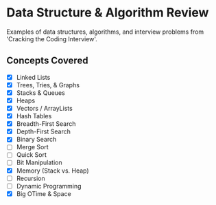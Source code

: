 # Data Structure & Algorithm Review

Examples of data structures, algorithms, and interview problems from 'Cracking the Coding Interview'.

## Concepts Covered

- [x] Linked Lists
- [x] Trees, Tries, & Graphs
- [x] Stacks & Queues
- [x] Heaps
- [x] Vectors / ArrayLists
- [x] Hash Tables
- [x] Breadth-First Search
- [x] Depth-First Search
- [x] Binary Search
- [ ] Merge Sort
- [ ] Quick Sort
- [ ] Bit Manipulation
- [x] Memory (Stack vs. Heap)
- [ ] Recursion
- [ ] Dynamic Programming
- [x] Big OTime & Space
